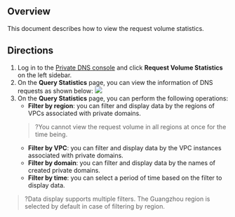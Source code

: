 ## Overview
This document describes how to view the request volume statistics.

## Directions
1. Log in to the [Private DNS console](https://console.cloud.tencent.com/privatedns) and click **Request Volume Statistics** on the left sidebar.
2. On the **Query Statistics** page, you can view the information of DNS requests as shown below:
![](https://main.qcloudimg.com/raw/1df5a7a3998719e514f39fb093b3f523.png)
3. On the **Query Statistics** page, you can perform the following operations:
    - **Filter by region**: you can filter and display data by the regions of VPCs associated with private domains.
    >?You cannot view the request volume in all regions at once for the time being.
    - **Filter by VPC**: you can filter and display data by the VPC instances associated with private domains.
    - **Filter by domain**: you can filter and display data by the names of created private domains.
    - **Filter by time**: you can select a period of time based on the filter to display data.

>?Data display supports multiple filters. The Guangzhou region is selected by default in case of filtering by region.
